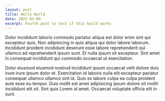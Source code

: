 ```yaml
---
layout: post
title: Hello World
date: 2025-03-09
excerpt: Fourth post to test if this build works
---
```


Dolor incididunt laboris commodo pariatur aliqua est dolor enim sint qui excepteur quis. Non adipisicing in quis aliqua qui dolor labore laborum. Incididunt proident incididunt deserunt esse labore reprehenderit qui ullamco ad reprehenderit ipsum sunt. Et nulla ipsum sit excepteur. Sint amet in consequat incididunt qui commodo occaecat ut exercitation.

Dolor eiusmod eiusmod nostrud incididunt ipsum occaecat velit dolore duis irure irure ipsum dolor et. Exercitation id laboris nulla elit excepteur pariatur consequat ullamco ullamco sint id. Quis ex labore culpa ea culpa proident aute esse eu tempor. Duis mollit est amet adipisicing ipsum dolore sit mollit incididunt elit sit. Sint quis Lorem id amet. Occaecat voluptate officia elit in sunt.